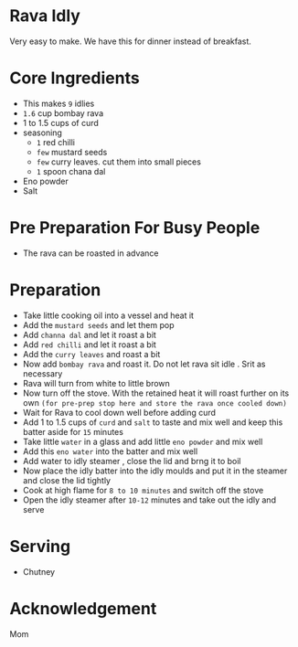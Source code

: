 # Rava Idly

Very easy to make. We have this for dinner instead of breakfast.

# Core Ingredients
 - This makes `9` idlies
 - `1.6` cup bombay rava
 - 1 to 1.5 cups of curd
 - seasoning
    - `1` red chilli
    - `few` mustard seeds
    - `few` curry leaves. cut them into small pieces
    - `1` spoon chana dal
- Eno powder
- Salt

# Pre Preparation For Busy People 
- The rava can be roasted in advance
  
# Preparation
 - Take little cooking oil into a vessel and heat it
 - Add the `mustard seeds` and let them pop
 - Add `channa dal` and let it roast a bit
 - Add `red chilli` and let it roast a bit
 - Add the `curry leaves` and roast a bit
 - Now add `bombay rava` and roast it. Do not let rava sit idle . Srit as necessary
 - Rava will turn from white to little brown
 - Now turn off the stove. With the retained heat it will roast further on its own  `(for pre-prep stop here and store the rava once cooled down)`
 - Wait for Rava to cool down well before adding curd
 - Add 1 to 1.5 cups of `curd` and `salt` to taste and mix well and keep this batter aside for `15` minutes
 - Take little `water` in a glass and add little `eno powder` and mix well
 - Add this `eno water` into the  batter and mix well
 - Add water to idly steamer , close the lid and brng it to boil
 - Now place the idly batter into the idly moulds and put it in the steamer and close the lid tightly
 - Cook at high flame for `8 to 10 minutes` and switch off the stove
 - Open the idly steamer after `10-12` minutes and take out the idly and serve

# Serving 
 - Chutney

# Acknowledgement
  Mom
